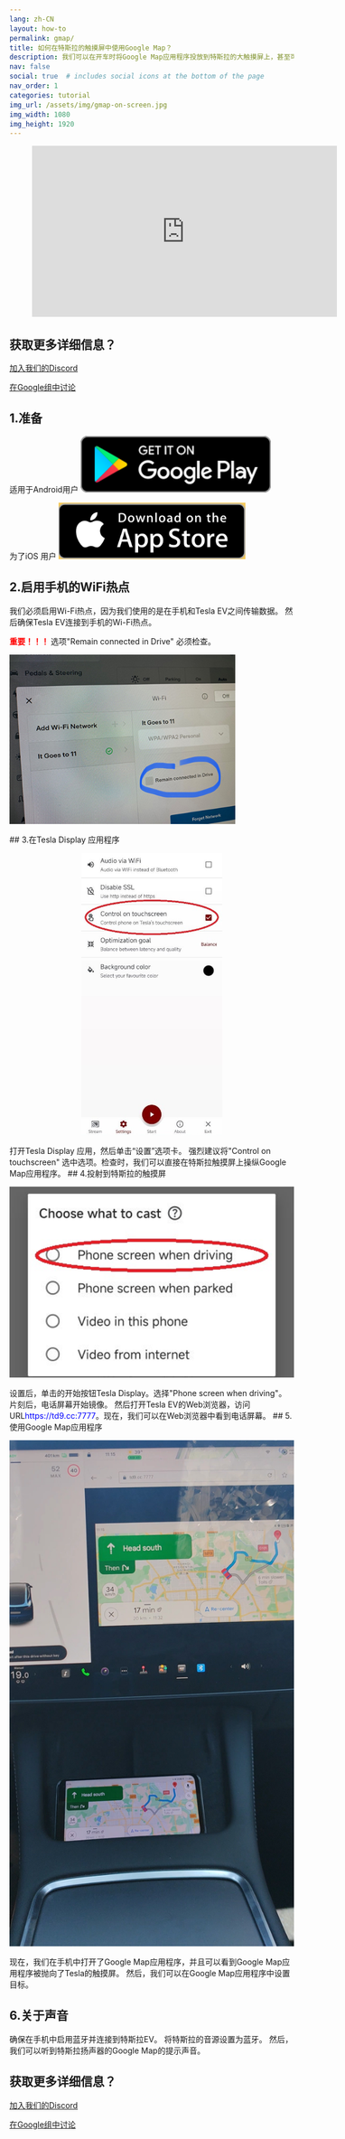 ```yaml
---
lang: zh-CN
layout: how-to
permalink: gmap/
title: 如何在特斯拉的触摸屏中使用Google Map？
description: 我们可以在开车时将Google Map应用程序投放到特斯拉的大触摸屏上，甚至可以直接操纵特斯拉触摸屏上的Google Map应用程序。
nav: false
social: true  # includes social icons at the bottom of the page
nav_order: 1
categories: tutorial
img_url: /assets/img/gmap-on-screen.jpg
img_width: 1080
img_height: 1920
---
```

<!-- _pages/gmap.md -->
<!-- blank line -->
<figure class="video-container">
  <iframe width="540" height="303" src="https://www.youtube.com/embed/92OYkMitWQI" frameborder="0" allowfullscreen="true"> </iframe>
</figure>
<!-- blank line -->

## 获取更多详细信息？
<p> <a href ="https://discord.gg/Tvbs9uWcN9" 目标="_blank">加入我们的Discord</a> </p>
<p> <a href ="https://groups.google.com/g/tesla-display" 目标="_blank">在Google组中讨论</a> </p>

## 1.准备
适用于Android用户
<a id ="googleplay" href ="https://play.google.com/store/apps/details?id=io.github.blackpill.tesladisplay&referrer=utm_source%3Dgithub%26utm_medium%3Dorganic">
<img src="/assets/img/google-play-badge.svg" height="100px">
</a>

为了iOS 用户
<a id ="appstore" href ="https://apps.apple.com/app/tesdisplay-screen-mirror/id6469987744">
<img src="/assets/img/app-store-badge.png" height="100px">
</a>

## 2.启用手机的WiFi热点
<p>我们必须启用Wi-Fi热点，因为我们使用的是在手机和Tesla EV之间传输数据。
然后确保Tesla EV连接到手机的Wi-Fi热点。</p>
<p><span style="color: red"> <b>重要！！！ </b></span> 选项"Remain connected in Drive" 必须检查。</p>
<img src="/assets/img/wifi-connected.jpg" height="300px">
</p>
## 3.在Tesla Display 应用程序
<p style="text-align: center;">
<img src="/assets/img/settings-nav.jpg" alt="The settings of Tesla Display app for using Google Maps" height="500px">
</p>
打开Tesla Display 应用，然后单击“设置”选项卡。
强烈建议将"Control on touchscreen" 选中选项。检查时，我们可以直接在特斯拉触摸屏上操纵Google Map应用程序。
## 4.投射到特斯拉的触摸屏
<p style="text-align: center;">
<img src="/assets/img/phone-screen.jpg" alt="The start choice of Tesla Display app for using Google Maps" width="540px">
</p>
设置后，单击的开始按钮Tesla Display。选择"Phone screen when driving"。片刻后，电话屏幕开始镜像。
然后打开Tesla EV的Web浏览器，访问URL<span style="color:blue">https://td9.cc:7777</span>。现在，我们可以在Web浏览器中看到电话屏幕。
## 5.使用Google Map应用程序
<p style="text-align: center;">
<img src="/assets/img/gmap-on-screen.jpg" alt="The screenshot of using Google Maps on Tesla's screen" width="540px">
</p>
现在，我们在手机中打开了Google Map应用程序，并且可以看到Google Map应用程序被抛向了Tesla的触摸屏。
然后，我们可以在Google Map应用程序中设置目标。

## 6.关于声音
确保在手机中启用蓝牙并连接到特斯拉EV。
将特斯拉的音源设置为蓝牙。
然后，我们可以听到特斯拉扬声器的Google Map的提示声音。

## 获取更多详细信息？
<p> <a href ="https://discord.gg/Tvbs9uWcN9" 目标="_blank">加入我们的Discord</a> </p>
<p> <a href ="https://groups.google.com/g/tesla-display" 目标="_blank">在Google组中讨论</a> </p>

